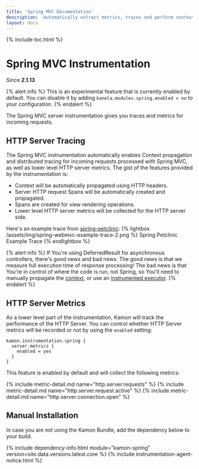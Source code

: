 ```yaml
---
title: 'Spring MVC Documentation'
description: 'Automatically extract metrics, traces and perform context propagation on Spring applications'
layout: docs
---
```


{% include toc.html %}

Spring MVC Instrumentation
=======================
Since __2.1.13__

{% alert info %}
This is an experimental feature that is currently enabled by default.
You can disable it by adding `kanela.modules.spring.enabled = no`
to your configuration.
{% endalert %}

The Spring MVC server instrumentation gives you traces and metrics for incoming requests.

HTTP Server Tracing
-------------------
The Spring MVC instrumentation automatically enables Context propagation and distributed tracing for incoming requests
processed with Spring MVC, as well as lower level HTTP server metrics. The gist of the features provided by the instrumentation is:

* Context will be automatically propagated using HTTP headers.
* Server HTTP request Spans will be automatically created and propagated.
* Spans are created for view rendering operations.
* Lower level HTTP server metrics will be collected for the HTTP server side.


Here's an example trace from [spring-petclinic]:
{% lightbox /assets/img/spring-webmvc-example-trace-2.png %}
Spring Petclinic Example Trace
{% endlightbox %}

{% alert info %}
If You're using DeferredResult for asynchronous controllers, there's good news and bad news.
The good news is that we measure full execution time of response processing! The bad news is that You're in control of 
where the code is run, not Spring, so You'll need to manually propagate the [context], or use an [instrumented executor].
{% endalert %}



HTTP Server Metrics
-------------------

As a lower level part of the instrumentation, Kamon will track the performance of the HTTP Server. You can control
whether HTTP Server metrics will be recorded or not by using the `enabled` setting:

```hcl
kamon.instrumentation.spring {
  server.metrics {
    enabled = yes
  }
}
```

This feature is enabled by default and will collect the following metrics:

{%  include metric-detail.md name="http.server.requests" %}
{%  include metric-detail.md name="http.server.request.active" %}
{%  include metric-detail.md name="http.server.connection.open" %}

Manual Installation
-------------------

In case you are not using the Kamon Bundle, add the dependency below to your build.

{% include dependency-info.html module="kamon-spring" version=site.data.versions.latest.core %}
{% include instrumentation-agent-notice.html %}

[context]: /docs/latest/core/context
[instrumented executor]: /docs/latest/instrumentation/executors/
[spring-petclinic]: https://github.com/spring-projects/spring-petclinic

